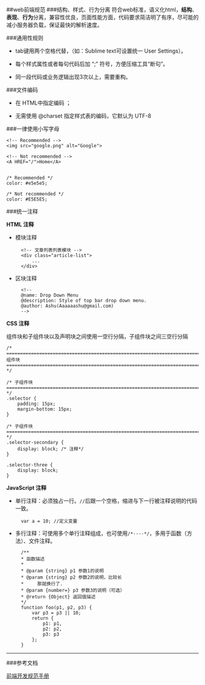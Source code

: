 ##web前端规范
###结构、样式、行为分离
符合web标准，语义化html，**结构**、**表现**、**行为**分离，兼容性优良，页面性能方面，代码要求简洁明了有序，尽可能的减小服务器负载，保证最快的解析速度。

###通用性规则
* tab键用两个空格代替，（如：Sublime text可设置统一 User Settings）。

* 每个样式属性或者每句代码后加  “;” 符号，方便压缩工具“断句”。

* 同一段代码或业务逻辑出现3次以上，需要重构。

###文件编码
* 在 HTML中指定编码 <meta charset="utf-8"> ；

* 无需使用 @charset 指定样式表的编码，它默认为 UTF-8

###一律使用小写字母

	<!-- Recommended -->
	<img src="google.png" alt="Google">

	<!-- Not recommended -->
	<A HREF="/">Home</A>
	
	
	/* Recommended */
	color: #e5e5e5;

	/* Not recommended */
	color: #E5E5E5;
	
###统一注释

**HTML 注释**

* 模块注释

		<!-- 文章列表列表模块 -->
		<div class="article-list">
			...
		</div>
		
* 区块注释

		<!--
		@name: Drop Down Menu
		@description: Style of top bar drop down menu.
		@author: Ashu(Aaaaaashu@gmail.com)
		-->
		
**CSS 注释**

组件块和子组件块以及声明块之间使用一空行分隔，子组件块之间三空行分隔

	/* ==========================================================================
   	组件块
 	============================================================================ 	*/

	/* 子组件块
 	============================================================================ 	*/
	.selector {
  		padding: 15px;
  		margin-bottom: 15px;
	}

	/* 子组件块
 	============================================================================ 	*/
	.selector-secondary {
  		display: block; /* 注释*/
	}

	.selector-three {
  		display: block;
	}
	
**JavaScript 注释**

* 单行注释：必须独占一行。`//`后跟一个空格，缩进与下一行被注释说明的代码一致。
		
		var a = 10; //定义变量
		
* 多行注释：可使用多个单行注释组成，也可使用`/*····*/`，多用于函数（方法）、文件注释。
	
		/**
 		* 函数描述
		*
 		* @param {string} p1 参数1的说明
 		* @param {string} p2 参数2的说明，比较长
 		*     那就换行了.
 		* @param {number=} p3 参数3的说明（可选）
 		* @return {Object} 返回值描述
 		*/
		function foo(p1, p2, p3) {
    		var p3 = p3 || 10;
    		return {
        		p1: p1,
        		p2: p2,
        		p3: p3
    		};
		}
		
		
		
***
###参考文档

[前端开发规范手册](https://github.com/Aaaaaashu/Front-End-Style-Guide)